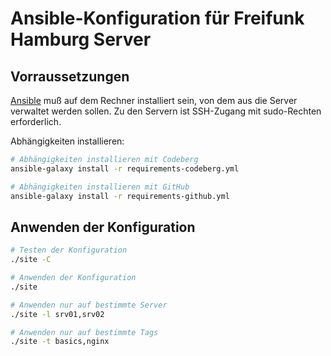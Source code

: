# Ansible-Konfiguration für Freifunk Hamburg Server

## Vorraussetzungen

[Ansible][] muß auf dem Rechner installiert sein, von dem aus die Server
verwaltet werden sollen. Zu den Servern ist SSH-Zugang mit sudo-Rechten
erforderlich.

[ansible]: https://docs.ansible.com/ansible/

Abhängigkeiten installieren:

```bash
# Abhängigkeiten installieren mit Codeberg
ansible-galaxy install -r requirements-codeberg.yml

# Abhängigkeiten installieren mit GitHub
ansible-galaxy install -r requirements-github.yml
```

## Anwenden der Konfiguration

```bash
# Testen der Konfiguration
./site -C

# Anwenden der Konfiguration
./site

# Anwenden nur auf bestimmte Server
./site -l srv01,srv02

# Anwenden nur auf bestimmte Tags
./site -t basics,nginx
```
